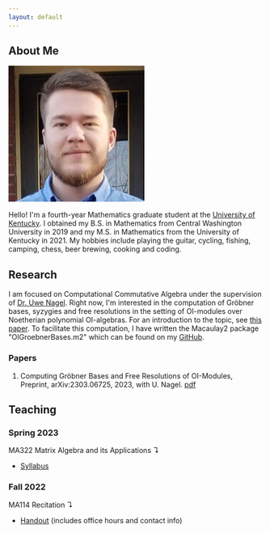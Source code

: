```yaml
---
layout: default
---
```


## About Me

<img class="profile-picture" src="/files/profile.png">

Hello! I'm a fourth-year Mathematics graduate student at the [University of Kentucky](https://math.as.uky.edu/). I obtained my B.S. in Mathematics from Central Washington University in 2019 and my M.S. in Mathematics from the University of Kentucky in 2021. My hobbies include playing the guitar, cycling, fishing, camping, chess, beer brewing, cooking and coding.

## Research

I am focused on Computational Commutative Algebra under the supervision of [Dr. Uwe Nagel](http://www.ms.uky.edu/~uwenagel/). Right now, I'm interested in the computation of Gröbner bases, syzygies and free resolutions in the setting of OI-modules over Noetherian polynomial OI-algebras. For an introduction to the topic, see [this paper](https://arxiv.org/abs/1710.09247). To facilitate this computation, I have written the Macaulay2 package "OIGroebnerBases.m2" which can be found on my [GitHub](https://github.com/morrowmh/OIGroebnerBases).

### Papers
1. Computing Gröbner Bases and Free Resolutions of OI-Modules, Preprint, arXiv:2303.06725, 2023, with U. Nagel. [pdf](https://arxiv.org/pdf/2303.06725.pdf)

## Teaching

### Spring 2023
MA322 Matrix Algebra and its Applications ↴
- [Syllabus](https://michaelmorrow.org/files/MA322_S23_Syllabus.pdf)

### Fall 2022
MA114 Recitation ↴
- [Handout](https://michaelmorrow.org/files/MA114_Fall22_003-004_Recitation_Handout.pdf) (includes office hours and contact info)
